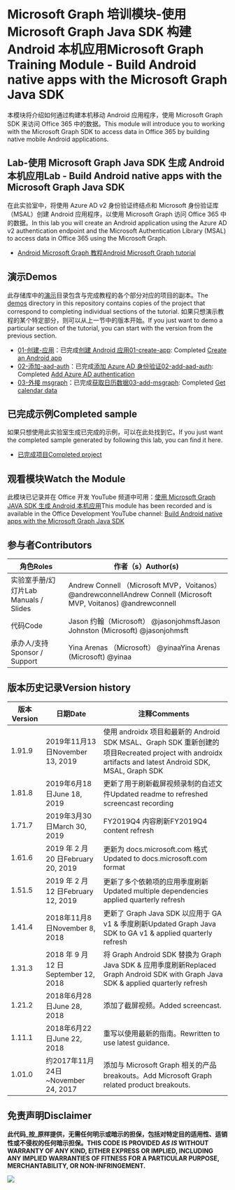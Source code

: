 # <a name="microsoft-graph-training-module---build-android-native-apps-with-the-microsoft-graph-java-sdk"></a><span data-ttu-id="3d462-101">Microsoft Graph 培训模块-使用 Microsoft Graph Java SDK 构建 Android 本机应用</span><span class="sxs-lookup"><span data-stu-id="3d462-101">Microsoft Graph Training Module - Build Android native apps with the Microsoft Graph Java SDK</span></span>

<span data-ttu-id="3d462-102">本模块将介绍如何通过构建本机移动 Android 应用程序，使用 Microsoft Graph SDK 来访问 Office 365 中的数据。</span><span class="sxs-lookup"><span data-stu-id="3d462-102">This module will introduce you to working with the Microsoft Graph SDK to access data in Office 365 by building native mobile Android applications.</span></span>

## <a name="lab---build-android-native-apps-with-the-microsoft-graph-java-sdk"></a><span data-ttu-id="3d462-103">Lab-使用 Microsoft Graph Java SDK 生成 Android 本机应用</span><span class="sxs-lookup"><span data-stu-id="3d462-103">Lab - Build Android native apps with the Microsoft Graph Java SDK</span></span>

<span data-ttu-id="3d462-104">在此实验室中，将使用 Azure AD v2 身份验证终结点和 Microsoft 身份验证库（MSAL）创建 Android 应用程序，以使用 Microsoft Graph 访问 Office 365 中的数据。</span><span class="sxs-lookup"><span data-stu-id="3d462-104">In this lab you will create an Android application using the Azure AD v2 authentication endpoint and the Microsoft Authentication Library (MSAL) to access data in Office 365 using the Microsoft Graph.</span></span>

- [<span data-ttu-id="3d462-105">Android Microsoft Graph 教程</span><span class="sxs-lookup"><span data-stu-id="3d462-105">Android Microsoft Graph tutorial</span></span>](https://docs.microsoft.com/graph/tutorials/android)

## <a name="demos"></a><span data-ttu-id="3d462-106">演示</span><span class="sxs-lookup"><span data-stu-id="3d462-106">Demos</span></span>

<span data-ttu-id="3d462-107">此存储库中的[演示](./demos)目录包含与完成教程的各个部分对应的项目的副本。</span><span class="sxs-lookup"><span data-stu-id="3d462-107">The [demos](./demos) directory in this repository contains copies of the project that correspond to completing individual sections of the tutorial.</span></span> <span data-ttu-id="3d462-108">如果只想演示教程的某个特定部分，则可以从上一节中的版本开始。</span><span class="sxs-lookup"><span data-stu-id="3d462-108">If you just want to demo a particular section of the tutorial, you can start with the version from the previous section.</span></span>

- <span data-ttu-id="3d462-109">[01-创建-应用](demos/01-create-app)：已完成[创建 Android 应用](https://docs.microsoft.com/graph/tutorials/android?tutorial-step=1)</span><span class="sxs-lookup"><span data-stu-id="3d462-109">[01-create-app](demos/01-create-app): Completed [Create an Android app](https://docs.microsoft.com/graph/tutorials/android?tutorial-step=1)</span></span>
- <span data-ttu-id="3d462-110">[02-添加-aad-auth](demos/02-add-aad-auth)：已完成[添加 Azure AD 身份验证](https://docs.microsoft.com/graph/tutorials/android?tutorial-step=3)</span><span class="sxs-lookup"><span data-stu-id="3d462-110">[02-add-aad-auth](demos/02-add-aad-auth): Completed [Add Azure AD authentication](https://docs.microsoft.com/graph/tutorials/android?tutorial-step=3)</span></span>
- <span data-ttu-id="3d462-111">[03-外接 msgraph](demos/03-add-msgraph)：已完成[获取日历数据](https://docs.microsoft.com/graph/tutorials/android?tutorial-step=4)</span><span class="sxs-lookup"><span data-stu-id="3d462-111">[03-add-msgraph](demos/03-add-msgraph): Completed [Get calendar data](https://docs.microsoft.com/graph/tutorials/android?tutorial-step=4)</span></span>

## <a name="completed-sample"></a><span data-ttu-id="3d462-112">已完成示例</span><span class="sxs-lookup"><span data-stu-id="3d462-112">Completed sample</span></span>

<span data-ttu-id="3d462-113">如果只想使用此实验室生成已完成的示例，可以在此处找到它。</span><span class="sxs-lookup"><span data-stu-id="3d462-113">If you just want the completed sample generated by following this lab, you can find it here.</span></span>

- [<span data-ttu-id="3d462-114">已完成项目</span><span class="sxs-lookup"><span data-stu-id="3d462-114">Completed project</span></span>](demos/03-add-msgraph)

## <a name="watch-the-module"></a><span data-ttu-id="3d462-115">观看模块</span><span class="sxs-lookup"><span data-stu-id="3d462-115">Watch the Module</span></span>

<span data-ttu-id="3d462-116">此模块已记录并在 Office 开发 YouTube 频道中可用：[使用 Microsoft Graph JAVA SDK 生成 Android 本机应用](https://youtu.be/BLmOmv4FSsQ)</span><span class="sxs-lookup"><span data-stu-id="3d462-116">This module has been recorded and is available in the Office Development YouTube channel: [Build Android native apps with the Microsoft Graph Java SDK](https://youtu.be/BLmOmv4FSsQ)</span></span>

## <a name="contributors"></a><span data-ttu-id="3d462-117">参与者</span><span class="sxs-lookup"><span data-stu-id="3d462-117">Contributors</span></span>

| <span data-ttu-id="3d462-118">角色</span><span class="sxs-lookup"><span data-stu-id="3d462-118">Roles</span></span>                | <span data-ttu-id="3d462-119">作者（s）</span><span class="sxs-lookup"><span data-stu-id="3d462-119">Author(s)</span></span>                                               |
| -------------------- | ------------------------------------------------------- |
| <span data-ttu-id="3d462-120">实验室手册/幻灯片</span><span class="sxs-lookup"><span data-stu-id="3d462-120">Lab Manuals / Slides</span></span> | <span data-ttu-id="3d462-121">Andrew Connell （Microsoft MVP，Voitanos） @andrewconnell</span><span class="sxs-lookup"><span data-stu-id="3d462-121">Andrew Connell (Microsoft MVP, Voitanos) @andrewconnell</span></span> |
| <span data-ttu-id="3d462-122">代码</span><span class="sxs-lookup"><span data-stu-id="3d462-122">Code</span></span>                 | <span data-ttu-id="3d462-123">Jason 约翰（Microsoft） @jasonjohmsft</span><span class="sxs-lookup"><span data-stu-id="3d462-123">Jason Johnston (Microsoft) @jasonjohmsft</span></span>                |
| <span data-ttu-id="3d462-124">承办人/支持</span><span class="sxs-lookup"><span data-stu-id="3d462-124">Sponsor / Support</span></span>    | <span data-ttu-id="3d462-125">Yina Arenas （Microsoft） @yinaa</span><span class="sxs-lookup"><span data-stu-id="3d462-125">Yina Arenas (Microsoft) @yinaa</span></span>                          |

## <a name="version-history"></a><span data-ttu-id="3d462-126">版本历史记录</span><span class="sxs-lookup"><span data-stu-id="3d462-126">Version history</span></span>

| <span data-ttu-id="3d462-127">版本</span><span class="sxs-lookup"><span data-stu-id="3d462-127">Version</span></span> | <span data-ttu-id="3d462-128">日期</span><span class="sxs-lookup"><span data-stu-id="3d462-128">Date</span></span>               | <span data-ttu-id="3d462-129">注释</span><span class="sxs-lookup"><span data-stu-id="3d462-129">Comments</span></span>                                                                   |
| ------- | ------------------ | -------------------------------------------------------------------------- |
| <span data-ttu-id="3d462-130">1.9</span><span class="sxs-lookup"><span data-stu-id="3d462-130">1.9</span></span>     | <span data-ttu-id="3d462-131">2019年11月13日</span><span class="sxs-lookup"><span data-stu-id="3d462-131">November 13, 2019</span></span>  | <span data-ttu-id="3d462-132">使用 androidx 项目和最新的 Android SDK MSAL、Graph SDK 重新创建的项目</span><span class="sxs-lookup"><span data-stu-id="3d462-132">Recreated project with androidx artifacts and latest Android SDK, MSAL, Graph SDK</span></span> |
| <span data-ttu-id="3d462-133">1.8</span><span class="sxs-lookup"><span data-stu-id="3d462-133">1.8</span></span>     | <span data-ttu-id="3d462-134">2019年6月18日</span><span class="sxs-lookup"><span data-stu-id="3d462-134">June 18, 2019</span></span>      | <span data-ttu-id="3d462-135">更新了用于刷新截屏视频录制的自述文件</span><span class="sxs-lookup"><span data-stu-id="3d462-135">Updated readme to refreshed screencast recording</span></span>                           |
| <span data-ttu-id="3d462-136">1.7</span><span class="sxs-lookup"><span data-stu-id="3d462-136">1.7</span></span>     | <span data-ttu-id="3d462-137">2019年3月30日</span><span class="sxs-lookup"><span data-stu-id="3d462-137">March 30, 2019</span></span>     | <span data-ttu-id="3d462-138">FY2019Q4 内容刷新</span><span class="sxs-lookup"><span data-stu-id="3d462-138">FY2019Q4 content refresh</span></span>                                                   |
| <span data-ttu-id="3d462-139">1.6</span><span class="sxs-lookup"><span data-stu-id="3d462-139">1.6</span></span>     | <span data-ttu-id="3d462-140">2019 年 2 月 20 日</span><span class="sxs-lookup"><span data-stu-id="3d462-140">February 20, 2019</span></span>  | <span data-ttu-id="3d462-141">更新为 docs.microsoft.com 格式</span><span class="sxs-lookup"><span data-stu-id="3d462-141">Updated to docs.microsoft.com format</span></span>                                       |
| <span data-ttu-id="3d462-142">1.5</span><span class="sxs-lookup"><span data-stu-id="3d462-142">1.5</span></span>     | <span data-ttu-id="3d462-143">2019 年 2 月 12 日</span><span class="sxs-lookup"><span data-stu-id="3d462-143">February 12, 2019</span></span>  | <span data-ttu-id="3d462-144">更新了多个依赖项的应用季度刷新</span><span class="sxs-lookup"><span data-stu-id="3d462-144">Updated multiple dependencies applied quarterly refresh</span></span>                    |
| <span data-ttu-id="3d462-145">1.4</span><span class="sxs-lookup"><span data-stu-id="3d462-145">1.4</span></span>     | <span data-ttu-id="3d462-146">2018年11月8日</span><span class="sxs-lookup"><span data-stu-id="3d462-146">November 8, 2018</span></span>   | <span data-ttu-id="3d462-147">更新了 Graph Java SDK 以应用于 GA v1 & 季度刷新</span><span class="sxs-lookup"><span data-stu-id="3d462-147">Updated Graph Java SDK to GA v1 & applied quarterly refresh</span></span>                |
| <span data-ttu-id="3d462-148">1.3</span><span class="sxs-lookup"><span data-stu-id="3d462-148">1.3</span></span>     | <span data-ttu-id="3d462-149">2018 年 9 月 12 日</span><span class="sxs-lookup"><span data-stu-id="3d462-149">September 12, 2018</span></span> | <span data-ttu-id="3d462-150">将 Graph Android SDK 替换为 Graph Java SDK & 应用季度刷新</span><span class="sxs-lookup"><span data-stu-id="3d462-150">Replaced Graph Android SDK with Graph Java SDK & applied quarterly refresh</span></span> |
| <span data-ttu-id="3d462-151">1.2</span><span class="sxs-lookup"><span data-stu-id="3d462-151">1.2</span></span>     | <span data-ttu-id="3d462-152">2018年6月28日</span><span class="sxs-lookup"><span data-stu-id="3d462-152">June 28, 2018</span></span>      | <span data-ttu-id="3d462-153">添加了截屏视频。</span><span class="sxs-lookup"><span data-stu-id="3d462-153">Added screencast.</span></span>                                                          |
| <span data-ttu-id="3d462-154">1.1</span><span class="sxs-lookup"><span data-stu-id="3d462-154">1.1</span></span>     | <span data-ttu-id="3d462-155">2018年6月22日</span><span class="sxs-lookup"><span data-stu-id="3d462-155">June 22, 2018</span></span>      | <span data-ttu-id="3d462-156">重写以使用最新的指南。</span><span class="sxs-lookup"><span data-stu-id="3d462-156">Rewritten to use latest guidance.</span></span>                                          |
| <span data-ttu-id="3d462-157">1.0</span><span class="sxs-lookup"><span data-stu-id="3d462-157">1.0</span></span>     | <span data-ttu-id="3d462-158">约2017年11月24日</span><span class="sxs-lookup"><span data-stu-id="3d462-158">~November 24, 2017</span></span> | <span data-ttu-id="3d462-159">添加与 Microsoft Graph 相关的产品 breakouts。</span><span class="sxs-lookup"><span data-stu-id="3d462-159">Add Microsoft Graph related product breakouts.</span></span>                             |

## <a name="disclaimer"></a><span data-ttu-id="3d462-160">免责声明</span><span class="sxs-lookup"><span data-stu-id="3d462-160">Disclaimer</span></span>

<span data-ttu-id="3d462-161">**此代码_按_原样提供，无需任何明示或暗示的担保，包括对特定目的适用性、适销性或不侵权的任何暗示担保。**</span><span class="sxs-lookup"><span data-stu-id="3d462-161">**THIS CODE IS PROVIDED _AS IS_ WITHOUT WARRANTY OF ANY KIND, EITHER EXPRESS OR IMPLIED, INCLUDING ANY IMPLIED WARRANTIES OF FITNESS FOR A PARTICULAR PURPOSE, MERCHANTABILITY, OR NON-INFRINGEMENT.**</span></span>

<!-- markdownlint-disable MD033 -->
<img src="https://telemetry.sharepointpnp.com/msgraph-training-android" />

